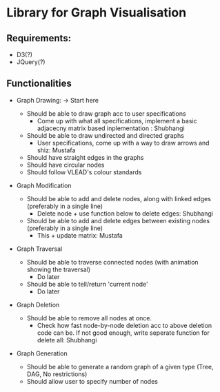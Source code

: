 # Library for Graph Visualisation
## Requirements: 
- D3(?)
- JQuery(?)

## Functionalities
- Graph Drawing: -> Start here
    - Should be able to draw graph acc to user specifications
        - Come up with what all specifications, implement a basic adjacecny matrix based inplementation : Shubhangi
    - Should be able to draw undirected and directed graphs
        - User specifications, come up with a way to draw arrows and shiz: Mustafa
    - Should have straight edges in the graphs
    - Should have circular nodes
    - Should follow VLEAD's colour standards

- Graph Modification
    - Should be able to add and delete nodes, along with linked edges (preferably in a single line)
        - Delete node + use function below to delete edges: Shubhangi
    - Should be able to add and delete edges between existing nodes (preferably in a single line)
        - This + update matrix: Mustafa

- Graph Traversal
    - Should be able to traverse connected nodes (with animation showing the traversal)
        - Do later
    - Should be able to tell/return 'current node'
        - Do later

- Graph Deletion
    - Should be able to remove all nodes at once.
        - Check how fast node-by-node deletion acc to above deletion code can be. If not good enough, write seperate function for delete all: Shubhangi

- Graph Generation
    - Should be able to generate a random graph of a given type (Tree, DAG, No restrictions)
    - Should allow user to specify number of nodes
